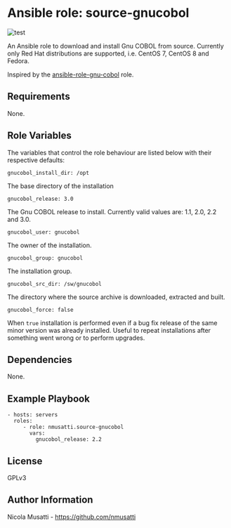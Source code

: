 Ansible role: source-gnucobol
=============================

![test](https://github.com/nmusatti/source-gnucobol/actions/workflows/test.yml/badge.svg)

An Ansible role to download and install Gnu COBOL from source. Currently only Red Hat distributions are supported,
i.e. CentOS 7, CentOS 8 and Fedora.

Inspired by the [ansible-role-gnu-cobol](https://github.com/ChristopherDavenport/ansible-role-gnu-cobol) role.

Requirements
------------

None.

Role Variables
--------------

The variables that control the role behaviour are listed below with their respective defaults:

    gnucobol_install_dir: /opt

The base directory of the installation

    gnucobol_release: 3.0

The Gnu COBOL release to install. Currently valid values are: 1.1, 2.0, 2.2 and 3.0.

    gnucobol_user: gnucobol

The owner of the installation.

    gnucobol_group: gnucobol


The installation group.

    gnucobol_src_dir: /sw/gnucobol

The directory where the source archive is downloaded, extracted and built.

    gnucobol_force: false

When `true` installation is performed even if a bug fix release of the same minor version was already installed.
Useful to repeat installations after something went wrong or to perform upgrades.

Dependencies
------------

None.

Example Playbook
----------------

    - hosts: servers
      roles:
         - role: nmusatti.source-gnucobol
           vars:
             gnucobol_release: 2.2

License
-------

GPLv3

Author Information
------------------

Nicola Musatti - https://github.com/nmusatti
